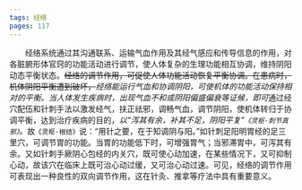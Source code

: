 ```yaml
---
tags: 经络
pages: 117
---
```

&emsp;&emsp;经络系统通过其沟通联系、运输气血作用及其经气感应和传导信息的作用，对各脏腑形体官窍的功能活动进行调节，使人体复杂的生理功能相互协调，维持阴阳动态平衡状态。~~经络的调节作用，可促使人体功能活动恢复平衡协调。在患病时，机体阴阳平衡遭到破坏，~~<dfn>经络能运行气血和协调阴阳，可使机体的功能活动保持相对的平衡。当人体发生疾病时，出现气血不和或阴阳偏盛偏衰等证候，即可</dfn>通过经穴配伍和针刺手法以激发经气，扶正祛邪，调畅气血，调节阴阳，使机体转归于协调平衡，达到治疗疾病的目的，<dfn>以“泻其有余，补其不足，阴阳平复”`《灵枢·刺节真邪》`。</dfn>故`《灵枢·根结》`说：“用针之要，在于知调阴与阳。”如针刺足阳明胃经的足三里穴，可调节胃的功能。当胃的功能低下时，可增强胃气；当邪滞胃中，可泻其有余。又如针刺手厥阴心包经的内关穴，既可使心动加速，在某些情况下，又可抑制心动，故该穴在临床上既可治心动过缓，又可治心动过速。可见，经络的调节作用可表现出一种良性的双向调节作用，这在针灸、推拿等疗法中具有重要意义。